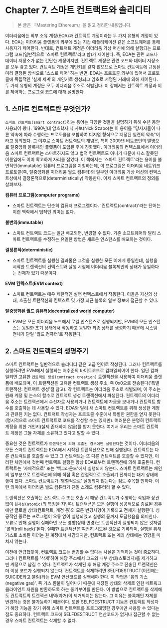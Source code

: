# **Chapter 7. 스마트 컨트랙트와 솔리디티**
> 본 글은 『Mastering Ethereum』을 읽고 정리한 내용입니다.

이더리움에는 외부 소유 계정(EOA)과 컨트랙트 계정이라는 두 가지 유형의 계정이 있다. EOA는 이더리움 플랫폼의 외부에 있는 지갑 애플리케이션 같은 소프트웨어를 통해 사용자가 제어한다. 반대로, 컨트랙트 계정은 이더리움 가상 머신에 의해 실행되는 프로그램 코드(일반적으로 '스마트 컨트랙트'라고 함)가 제어한다. 즉, EOA는 관련 코드나 데이터 저장소가 없는 간단한 계정이지만, 컨트랙트 계정은 관련 코드와 데이터 저장소를 모두 갖고 있다. 컨트랙트 계정은 개인키를 갖지 않으므로 스마트 컨트랙트에 규정된 미리 결정된 방식으로 '스스로 제어' 하는 반면, EOA는 프로토콜 외부에 있어서 프로토콜에 독립적인 '실제 세계'의 개인키로 생성되고 암호로 서명된 거래에 의해 제어된다. 두 가지 유형의 계정은 모두 이더리움 주소로 식별된다. 이 장에서는 컨트랙트 계정과 이를 제어하는 프로그램 코드에 대해 설명한다.

## **1. 스마트 컨트랙트란 무엇인가?**

`스마트 컨트랙트(smart contract)`라는 용어는 다양한 것들을 설명하기 위해 수년 동안 사용되어 왔다. 1990년대 암호학자 닉 사보(Nick Szabo)는 이 용어를 "당사자들이 다른 약속에 따라 수행하는 프로토콜을 포함하여 디지털 형식으로 지정된 일련의 약속"이라고 정의했다. 그 이후로 스마트 컨트랙트의 개념은, 특히 2009년 비트코인의 발명으로 탈중앙화 블록체인 플랫폼이 도입된 후에 진화했다. 이더리움의 컨텍스트에서 이더리움 스마트 컨트랙트는 스마트하지도 않고 법적 컨트랙트도 아니기 때문에 다소 잘못된 이름임에도 이미 확고하게 자리를 잡았다. 이 책에서는 '스마트 컨트랙트'라는 용어를 불변적인(immutable) 컴퓨터 프로그램을 지칭하는데, 이 프로그램은 이더리움 네트워크 프로토콜(즉, 탈중앙화된 이더리움 월드 컴퓨터)의 일부인 이더리움 가상 머신의 컨텍스트상에서 결정론적으로(deterministically) 작동한다. 이제 스마트 컨트랙트의 정의를 살펴보자.

**컴퓨터 프로그램(computer programs)**

* 스마트 컨트랙트는 단순히 컴퓨터 프로그램이다. '컨트랙트(contract)'라는 단어는 이런 맥락에서 법적인 의미는 없다.

**불변의(immutable)**

* 스마트 컨트랙트 코드는 일단 배포되면, 변경할 수 없다. 기존 소프트웨어와 달리 스마트 컨트랙트를 수정하는 유일한 방법은 새로운 인스턴스를 배포하는 것이다.

**결정론적(deterministic)**

* 스마트 컨트랙트를 실행한 결과물은 그것을 실행한 모든 이에게 동일한데, 실행을 시작한 트랜잭션의 컨텍스트와 실행 시점에 이더리움 블록체인의 상태가 동일하다는 전제가 있기 때문이다.

**EVM 컨텍스트(EVM context)**

* 스마트 컨트랙트는 매우 제한적인 실행 컨텍스트에서 작동한다. 이들은 자신의 상태, 호출한 트랜잭션의 컨텍스트 및 가장 최근 블록의 일부 정보에 접근할 수 있다.

**탈중앙화된 월드 컴퓨터(decentralized world computer)**

* EVM은 모든 이더리움 노드에서 로컬 인스턴스로 실행되지만, EVM의 모든 인스턴스는 동일한 초기 상태에서 작동하고 동일한 최종 상태를 생성하기 때문에 시스템 전체가 단일 '월드 컴퓨터'로 작동한다.

## **2. 스마트 컨트랙트의 생명주기**

스마트 컨트랙트는 일반적으로 솔리디티 같은 고급 언어로 작성된다. 그러나 컨트랙트를 실행하려면 EVM에서 실행되는 저수준의 바이트코드로 컴파일되어야 한다. 일단 컴파일되면 고유한 `컨트랙트 생성(contract creation)` 트랜잭션을 사용하여 이더리움 플랫폼에 배포되며, 이 트랜잭션은 고유한 컨트랙트 생성 주소, 즉 0x0으로 전송된다('특별 트랜잭션: 컨트랙트 생성'절 참고). 각 컨트랙트는 이더리움 주소로 식별되며, 이 주소는 원래 계정 및 논스의 함수로 컨트랙트 생성 트랜잭션에서 파생된다. 컨트랙트의 이더리움 주소는 트랜잭션에서 수신자로 사용되거나 컨트랙트에 자금을 보내거나 컨트랙트 함수를 호출하는 데 사용할 수 있다. EOA와 달리 새 스마트 컨트랙트를 위해 생성한 계정과 관련된 키는 없다. 컨트랙트 작성자는 프로토콜 수준에서 특별한 권한을 얻지 못한다(명시적으로 스마트 컨트랙트로 코드를 작성할 수는 있지만). 여러분은 분명히 컨트랙트 계정을 위한 개인키(실제 존재하지 않음)를 받지 못한다. 여기서 우리는 스마트 컨트랙트 계정은 그들 자체를 소유하고 있다고 말할 수 있다.

중요한 것은 컨트랙트가 `트랜잭션에 의해 호출된 경우에만 실행된다`는 것이다. 이더리움의 모든 스마트 컨트랙트는 EOA에서 시작된 트랜잭션으로 인해 실행된다. 컨트랙트는 다른 컨트랙트를 호출할 수 있고 그 컨트랙트는 또 다른 컨트랙트를 호출할 수 있지만, 이러한 체인에서 첫번째 컨트랙트 실행은 항상 EOA로부터 트랜잭션에 의해 호출된다. 컨트랙트는 '자체적으로' 또는 '백그라운드'에서 실행되지 않는다. 스마트 컨트랙트는 체인의 일부분으로 트랜잭션에 의해 직접 혹은 간접적으로 호출되기 전까지는 대기 상태에 놓여 있다. 스마트 컨트랙트가 '병렬적으로' 실행되지 않는다는 점도 주목할 만하다. 이런 의미에서 이더리움 월드 컴퓨터가 단일 스레드 컴퓨터라 할 수 있다.

트랜잭션은 호출하는 컨트랙트 수 또는 호출 시 해당 컨트랙트가 수행하는 작업과 상관없이 `원자성(atomic)`의 특징을 지닌다. 트랜잭션은 모든 실행이 성공적으로 종료된 경우에만 글로벌 상태(컨트랙트, 계정 등)의 모든 변경사항이 기록되고 전체가 실행된다. 성공적인 종료는 프로그램이 오류 없이 실행되었고 실행의 끝까지 도달했음을 의미한다. 오류로 인해 실행이 실패하면 모든 영향(상태 변경)은 트랜잭션이 실행되지 않은 것처럼 '롤백(roll back)'된다. 실패한 트랜잭션은 여전히 시도된 것으로 기록되며, 실행을 위해 가스로 소비된 이더는 원 계정에서 차감되지만, 컨트랙트 또는 계좌 상태에는 영향을 미치지 않는다.

이전에 언급했듯이, 컨트랙트 코드는 변경할 수 없다는 사실을 기억하는 것이 중요하다. 그러나 컨트랙트를 '삭제'하여 해당 주소에서 코드와 내부 상태(스토리지)를 제거하고 빈 계정으로 남길 수 있다. 컨트랙트가 삭제된 후 해당 계정 주소로 전송된 트랜잭션은 더 이상 코드가 실행되지 않는다. 컨트랙트를 삭제하려면 SELFDESTRUCT(이전에는 SUICIDE라고 불림)라는 EVM 연산코드를 실행해야 한다. 이 작업은 '음의 가스(negative gas)', 즉 가스 환불이 일어나기 때문에 저장된 상태의 삭제로 인한 네트워크 클라이언트 자원을 반환하도록 하는 동기부여를 만든다. 이 방법으로 컨트랙트를 삭제해도 컨트랙트의 트랜잭션 내역(과거)이 제거되지는 않는다. 그 이유는 블록체인 자체를 변경하는 것은 불가능하기 때문이다. 또한 SELFDESTRUCT 기능은 컨트랙트 작성자가 해당 기능을 갖기 위해 스마트 컨트랙트를 프로그래밍한 경우에만 사용할 수 있다는 점도 중요하다. 컨트랙트 코드에 SELFDESTRUCT 연산코드가 없거나 접근할 수 없는 경우 스마트 컨트랙트는 삭제할 수 없다.
